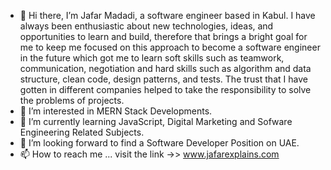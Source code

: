 - 👋 Hi there, I’m Jafar Madadi, a software engineer based in Kabul.
I have always been enthusiastic about new technologies, ideas, and opportunities to learn and build, therefore that brings a bright goal for me to keep me focused on this approach to become a software engineer in the future which got me to learn soft skills such as teamwork, communication, negotiation and hard skills such as algorithm and data structure, clean code, design patterns, and tests. The trust that I have gotten in different companies helped to take the responsibility to solve the problems of projects.
- 👀 I’m interested in MERN Stack Developments.
- 🌱 I’m currently learning JavaScript, Digital Marketing and Sofware Engineering Related Subjects.
- 💞️ I’m looking forward to find a Software Developer Position on UAE.
- 📫 How to reach me ... visit the link ->> www.jafarexplains.com

